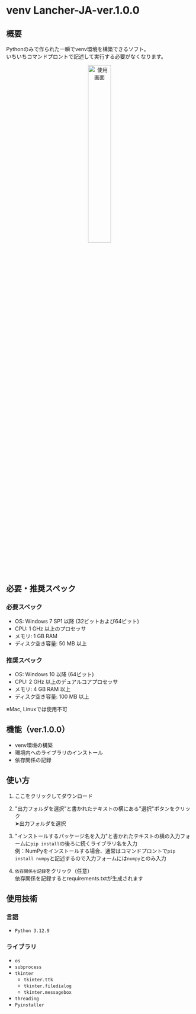 # venv Lancher-JA-ver.1.0.0  
## 概要  

Pythonのみで作られた一瞬でvenv環境を構築できるソフト。  
いちいちコマンドプロントで記述して実行する必要がなくなります。    
<p align="center">
  <img src="https://github.com/user-attachments/assets/66fb80f6-048b-49ee-aef2-0cbbf49ab7c8" width="35%" alt="使用画面">
</p>

## 必要・推奨スペック
### 必要スペック
* OS: Windows 7 SP1 以降 (32ビットおよび64ビット)
* CPU: 1 GHz 以上のプロセッサ
* メモリ: 1 GB RAM
* ディスク空き容量: 50 MB 以上

### 推奨スペック
* OS: Windows 10 以降 (64ビット)
* CPU: 2 GHz 以上のデュアルコアプロセッサ
* メモリ: 4 GB RAM 以上
* ディスク空き容量: 100 MB 以上

※Mac, Linuxでは使用不可

## 機能（ver.1.0.0）

* venv環境の構築
* 環境内へのライブラリのインストール
* 依存関係の記録


## 使い方
1. ここをクリックしてダウンロード
1. "出力フォルダを選択"と書かれたテキストの横にある"選択"ボタンをクリック  
➤出力フォルダを選択

2. "インストールするパッケージ名を入力"と書かれたテキストの横の入力フォームに`pip install`の後ろに続くライブラリ名を入力  
例：NumPyをインストールする場合、通常はコマンドプロントで`pip install numpy`と記述するので入力フォームには`numpy`とのみ入力

3. `依存関係を記録`をクリック（任意）  
依存関係を記録するとrequirements.txtが生成されます


## 使用技術
### 言語
* `Python 3.12.9`

### ライブラリ
- `os`
- `subprocess`
- `tkinter`
  - `tkinter.ttk`
  - `tkinter.filedialog`
  - `tkinter.messagebox`
- `threading`
- `Pyinstaller`
